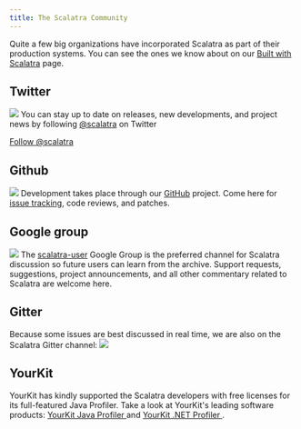 ```yaml
---
title: The Scalatra Community
---
```


Quite a few big organizations have incorporated Scalatra as part of their
production systems. You can see the ones we know about on our
[Built with Scalatra](built-with.html) page.


<div class="row">
  <div class="span4">
    <h2>Twitter</h2>
    <p>
      <img src="/images/glyphicons/glyphicons_392_twitter.png"/>
      You can stay up to date on releases, new developments, and project news by following
      <a href="http://twitter.com/#!/scalatra">@scalatra</a> on Twitter
    </p>
    <a href="https://twitter.com/scalatra" class="twitter-follow-button" data-show-count="false" data-lang="en">Follow @scalatra</a>
    <script>
      !function(d,s,id){var js,fjs=d.getElementsByTagName(s)[0];if(!d.getElementById(id)){js=d.createElement(s);js.id=id;js.src="//platform.twitter.com/widgets.js";fjs.parentNode.insertBefore(js,fjs);}}(document,"script","twitter-wjs");
    </script>
  </div>
  <div class="span4">
    <h2>Github</h2>
    <p>
      <img src="/images/glyphicons/glyphicons_381_github.png"/>
      Development takes place through our <a href="http://github.com/scalatra/scalatra">GitHub</a> project.
      Come here for <a href="http://github.com/scalatra/scalatra/issues">issue tracking</a>, code reviews, and patches.
    </p>
  </div>
  <div class="span4">
    <h2>Google group</h2>
    <p>
      <img src="/images/glyphicons/glyphicons_362_google+_alt.png"/>
      The <a href="http://groups.google.com/group/scalatra-user">scalatra-user</a> Google Group
      is the preferred channel for Scalatra discussion so future users can learn from the archive.
      Support requests, suggestions, project announcements, and all other commentary related to Scalatra are welcome here.
    </p>
  </div>
  <div class="span4">
    <h2>Gitter</h2>
    <p>Because some issues are best discussed in real time, we are also on the Scalatra Gitter channel: <a href="https://gitter.im/scalatra/scalatra"><img src="https://badges.gitter.im/Join%20Chat.svg"></a></p>
  </div>
  <div class="span4">
    <h2>YourKit</h2>
    <p>
      YourKit has kindly supported the Scalatra developers with free licenses for
      its full-featured Java Profiler.
      Take a look at YourKit's leading software products:
      <a href="http://www.yourkit.com/java/profiler/index.jsp">
        YourKit Java Profiler
      </a> and
      <a href="http://www.yourkit.com/.net/profiler/index.jsp">
        YourKit .NET Profiler
      </a>.
    </p>
  </div>
</div>
